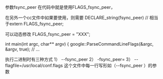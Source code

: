 参数fsync_peer
在代码中就是使用FLAGS_fsync_peer，

在另外一个cc文件中如果要使用，则需要
DECLARE_string(fsync_peer)  // 相当于extern FLAGS_fsync_peer;

可以动态修改
FLAGS_fsync_peer = "XXX";

int main(int argc, char** argv) {
  google::ParseCommandLineFlags(&argc, &argv, true);
  // ...

执行二进制时有三种方式
1）
--fsync_peer <value>
2）
-fsync_peer=<value>
3）
--flagfile=/usr/local/conf.flags 这个文件中每一行写形如（--fsync_peer <value>）的参数
